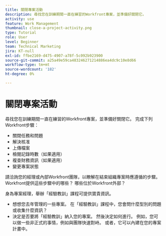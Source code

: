 ```yaml
---
title: 關閉專案活動
description: 尋找您在訓練期間一直在練習的Workfront專案，並準備好關閉它。
activity: use
feature: Work Management
thumbnail: close-a-project-activity.png
type: Tutorial
role: User
level: Beginner
team: Technical Marketing
jira: KT-null
exl-id: ffbe2169-d475-4907-a78f-5c092b923900
source-git-commit: a25a49e59ca483246271214886ea4dc9c10e8d66
workflow-type: tm+mt
source-wordcount: '182'
ht-degree: 0%

---
```


# 關閉專案活動

尋找您在訓練期間一直在練習的Workfront專案，並準備好關閉它。 完成下列Workfront步驟：

* 關閉任務和問題
* 解決核准
* 上傳檔案
* 檢閱記錄時數（如果適用）
* 複查財務資訊（如果適用）
* 變更專案狀態

請洽詢您的經理或內部Workfront團隊，以瞭解在結束組織專案時應遵循的步驟。 Workfront提供這些步驟中的哪些？ 哪些位於Workfront外部？

身為專案經理，舉辦「經驗教訓」課程可提供寶貴資訊。

* 想想您去年管理的一些專案。 在「經驗教訓」課程中，您會問什麼型別的問題或收集什麼資訊？
* 決定是否要將「經驗教訓」納入您的專案。 然後決定如何進行。 例如，您可以做一些非正式的事情，例如與團隊快速對峙。 或者，它可以內建在您的專案計畫中。
